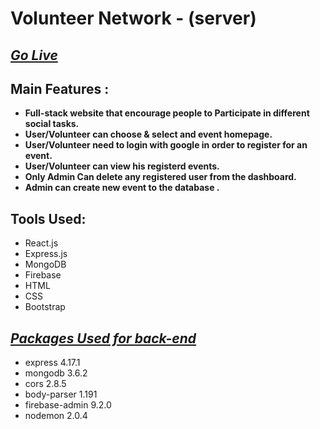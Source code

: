 # Volunteer Network - (server)

## _[Go Live](https://volunteer-network-98347.firebaseapp.com/)_

## Main Features :
   - **Full-stack website that encourage people to Participate in different social tasks.**
   - **User/Volunteer can choose & select and event homepage.**
   - **User/Volunteer need to login with google in order to register for an event.**
   - **User/Volunteer can view his registerd events.**
   - **Only Admin Can delete any registered user from the dashboard.**
   - **Admin can create new event to the database .**
   

## Tools Used:
   - React.js
   - Express.js
   - MongoDB
   - Firebase
   - HTML
   - CSS
   - Bootstrap

## _[Packages Used for back-end](./package.json)_
   - express 4.17.1
   - mongodb 3.6.2
   - cors 2.8.5
   - body-parser 1.191
   - firebase-admin 9.2.0
   - nodemon 2.0.4